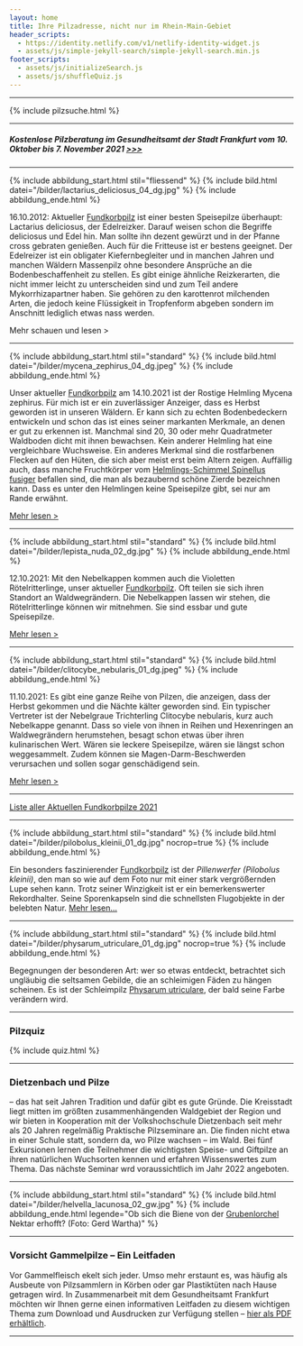 ```yaml
---
layout: home
title: Ihre Pilzadresse, nicht nur im Rhein-Main-Gebiet
header_scripts:
  - https://identity.netlify.com/v1/netlify-identity-widget.js
  - assets/js/simple-jekyll-search/simple-jekyll-search.min.js
footer_scripts:
  - assets/js/initializeSearch.js
  - assets/js/shuffleQuiz.js
---
```

- - -

{% include pilzsuche.html %}

- - -

##### **Kostenlose Pilzberatung im Gesundheitsamt der Stadt Frankfurt vom 10. Oktober bis 7. November 2021  [\>>>](/pilzberatung)**

- - -

{% include abbildung_start.html stil="fliessend" %}
{% include bild.html datei="/bilder/lactarius_deliciosus_04_dg.jpg" %}
{% include abbildung_ende.html %}

16.10.2012: Aktueller [Fundkorbpilz](AA "Glossar-")  ist einer besten Speisepilze überhaupt: Lactarius deliciosus, der Edelreizker. Darauf weisen schon die Begriffe deliciosus und Edel hin. Man sollte ihn dezent gewürzt und in der Pfanne cross gebraten genießen. Auch für die Fritteuse ist er bestens geeignet. Der Edelreizer ist ein obligater Kiefernbegleiter und in manchen Jahren und manchen Wäldern Massenpilz ohne besondere Ansprüche an die Bodenbeschaffenheit zu stellen. Es gibt einige ähnliche Reizkerarten, die nicht immer leicht zu unterscheiden sind und zum Teil andere Mykorrhizapartner haben. Sie gehören zu den karottenrot milchenden Arten, die jedoch keine Flüssigkeit in Tropfenform abgeben sondern im Anschnitt lediglich etwas nass werden.

Mehr schauen und lesen >

<div style="clear:  both"></div>

- - -

{% include abbildung_start.html stil="standard" %}
{% include bild.html datei="/bilder/mycena_zephirus_04_dg.jpeg" %}
{% include abbildung_ende.html %}

Unser aktueller [Fundkorbpilz](AA "Glossar-") am 14.10.2021 ist der Rostige Helmling Mycena zephirus. Für mich ist er ein zuverlässiger Anzeiger, dass es Herbst geworden ist in unseren Wäldern. Er kann sich zu echten Bodenbedeckern entwickeln und schon das ist eines seiner markanten Merkmale, an denen er gut zu erkennen ist. Manchmal sind 20, 30 oder mehr Quadratmeter Waldboden dicht mit ihnen bewachsen. Kein anderer Helmling hat eine vergleichbare Wuchsweise. Ein anderes Merkmal sind die rostfarbenen Flecken auf den Hüten, die sich aber meist erst beim Altern zeigen. Auffällig auch, dass manche Fruchtkörper vom [Helmlings-Schimmel Spinellus fusiger](/pilze/spinellus-fusiger-helmlings-schimmel) befallen sind, die man als bezaubernd schöne Zierde bezeichnen kann. Dass es unter den Helmlingen keine Speisepilze gibt, sei nur am Rande erwähnt.

[Mehr lesen >](/pilze/mycena-zephirus-rostiger-helmling)

- - -

{% include abbildung_start.html stil="standard" %}
{% include bild.html datei="/bilder/lepista_nuda_02_dg.jpg" %}
{% include abbildung_ende.html %}

12.10.2021: Mit den Nebelkappen kommen auch die Violetten Rötelritterlinge, unser aktueller [Fundkorbpilz](AA "Glossar-"). Oft teilen sie sich ihren Standort an Waldwegrändern. Die Nebelkappen lassen wir stehen, die Rötelritterlinge können wir mitnehmen. Sie sind essbar und gute Speisepilze.

[Mehr lesen >](/pilze/lepista-nuda-violetter-rötelritterling)

- - -

{% include abbildung_start.html stil="standard" %}
{% include bild.html datei="/bilder/clitocybe_nebularis_01_dg.jpeg" %}
{% include abbildung_ende.html %}

11.10.2021: Es gibt eine ganze Reihe von Pilzen, die anzeigen, dass der Herbst gekommen und die Nächte kälter geworden sind. Ein typischer Vertreter ist der Nebelgraue Trichterling Clitocybe nebularis, kurz auch Nebelkappe genannt. Dass so viele von ihnen in Reihen und Hexenringen an Waldwegrändern herumstehen, besagt schon etwas über ihren kulinarischen Wert. Wären sie leckere Speisepilze, wären sie längst schon weggesammelt. Zudem können sie Magen-Darm-Beschwerden verursachen und sollen sogar genschädigend sein.

[Mehr lesen >](/pilze/clitocybe-nebularis-nebelgrauer-trichterling-nebelkappe)

- - -

[Liste aller Aktuellen Fundkorbpilze 2021](/artikel/liste-aller-aktuellen-fundkorbpilze-2021.html)

- - -

{% include abbildung_start.html stil="standard" %}
{% include bild.html datei="/bilder/pilobolus_kleinii_01_dg.jpg" nocrop=true %}
{% include abbildung_ende.html %}

Ein besonders faszinierender [Fundkorbpilz](AA "Glossar-") ist der *Pillenwerfer (Pilobolus kleinii)*, den man so wie auf dem Foto nur mit einer stark vergrößernden Lupe sehen kann. Trotz seiner Winzigkeit ist er ein bemerkenswerter Rekordhalter. Seine Sporenkapseln sind die schnellsten Flugobjekte in der belebten Natur. [Mehr lesen...](/pilze/pilobolus-kleinii-pillenwerfer)

- - -

{% include abbildung_start.html stil="standard" %}
{% include bild.html datei="/bilder/physarum_utriculare_01_dg.jpg" nocrop=true %}
{% include abbildung_ende.html %}

Begegnungen der besonderen Art: wer so etwas entdeckt, betrachtet sich ungläubig die seltsamen Gebilde, die an schleimigen Fäden zu hängen scheinen. Es ist der Schleimpilz [Physarum utriculare](/pilze/physarum-utriculare-fadenfruchtschleimpilz), der bald seine Farbe verändern wird.

- - -

### Pilzquiz

{% include quiz.html %}

- - -

### Dietzenbach und Pilze

– das hat seit Jahren Tradition und dafür gibt es gute Gründe. Die Kreisstadt liegt mitten im größten zusammenhängenden Waldgebiet der Region und wir bieten in Kooperation mit der Volkshochschule Dietzenbach seit mehr als 20 Jahren regelmäßig Praktische Pilzseminare an. Die finden nicht etwa in einer Schule statt, sondern da, wo Pilze wachsen – im Wald. Bei fünf Exkursionen lernen die Teilnehmer die wichtigsten Speise- und Giftpilze an ihren natürlichen Wuchsorten kennen und erfahren Wissenswertes zum Thema. Das nächste Seminar wrd voraussichtlich im Jahr 2022 angeboten.  

- - -

{% include abbildung_start.html stil="standard" %}
{% include bild.html datei="/bilder/helvella_lacunosa_02_gw.jpg" %}
{% include abbildung_ende.html legende="Ob sich die Biene von der <a href='/pilze/helvella-lacunosa-grubenlorchel'>Grubenlorchel</a> Nektar erhofft?  (Foto: Gerd Wartha)" %}

- - -

### Vorsicht Gammelpilze – Ein Leitfaden

Vor Gammelfleisch ekelt sich jeder. Umso mehr erstaunt es, was häufig als Ausbeute von Pilzsammlern in Körben oder gar Plastiktüten nach Hause getragen wird. In Zusammenarbeit mit dem Gesundheitsamt Frankfurt möchten wir Ihnen gerne einen informativen Leitfaden zu diesem wichtigen Thema zum Download und Ausdrucken zur Verfügung stellen – [hier als PDF erhältlich](/assets/docs/Fundkorb.de-Gammelpilze.pdf).

- - -